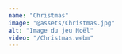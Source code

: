 ```yaml
---
name: "Christmas"
image: "@assets/Christmas.jpg"
alt: "Image du jeu Noël"
video: "/Christmas.webm"
---
```

